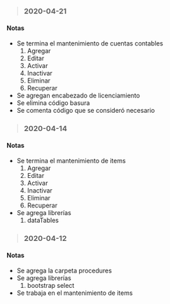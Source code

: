 >  ### 2020-04-21
#### Notas
- Se termina el mantenimiento de cuentas contables
	1. Agregar
	2. Editar
	3. Activar
	4. Inactivar
	5. Eliminar
	6. Recuperar
- Se agregan encabezado de licenciamiento
- Se elimina código basura
- Se comenta código que se consideró necesario

>  ### 2020-04-14
#### Notas
- Se termina el mantenimiento de items
	1. Agregar
	2. Editar
	3. Activar
	4. Inactivar
	5. Eliminar
	6. Recuperar
- Se agrega librerías 
	1. dataTables

>  ### 2020-04-12
#### Notas
- Se agrega la carpeta procedures
- Se agrega librerías 
	1. bootstrap select
- Se trabaja en el mantenimiento de items